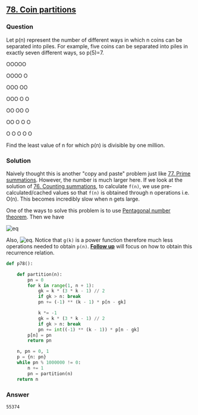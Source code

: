 ## **[78. Coin partitions](https://projecteuler.net/problem=78)**

### Question
Let p(n) represent the number of different ways in which n coins can be separated into piles. For example, five coins can be separated into piles in exactly seven different ways, so p(5)=7.

OOOOO

OOOO   O

OOO   OO

OOO   O   O

OO   OO   O

OO   O   O   O

O   O   O   O   O

Find the least value of n for which p(n) is divisible by one million.

### Solution
Naively thought this is another "copy and paste" problem just like [77. Prime summations](./77.%20Prime%20summations.md). However, the number is much larger here. If we look at the solution of [76. Counting summations](./76.%20Counting%20summations.md), to calculate `f(n)`, we use pre-calculated/cached values so that `f(n)` is obtained through n operations i.e. O(n). This becomes incredibly slow when n gets large. 

One of the ways to solve this problem is to use [Pentagonal number theorem](https://en.wikipedia.org/wiki/Pentagonal_number_theorem). Then we have

![eq](https://latex.codecogs.com/gif.latex?p(n)=(-1)^{k-1}\sum&space;p(n-g(k)),\texttt{where&space;}g(k)=\frac{k(3k-1)}{2},&space;k=\pm&space;1,&space;\pm&space;2,&space;...)

Also, ![eq](https://latex.codecogs.com/gif.latex?p(n)=0&space;\texttt{&space;for&space;}&space;n&space;<&space;0). Notice that `g(k)` is a power function therefore much less operations needed to obtain `p(n)`. [**Follow up**](./78.%20Pentagonal%20number%20theorem.md) will focus on how to obtain this recurrence relation.

```python
def p78():

    def partition(n):
        pn = 0
        for k in range(1, n + 1):
            gk = k * (3 * k - 1) // 2
            if gk > n: break
            pn += (-1) ** (k - 1) * p[n - gk]

            k *= -1
            gk = k * (3 * k - 1) // 2
            if gk > n: break
            pn += int((-1) ** (k - 1)) * p[n - gk]
        p[n] = pn
        return pn

    n, pn = 0, 1
    p = {n: pn}
    while pn % 1000000 != 0:
        n += 1
        pn = partition(n)
    return n
```

### Answer 
`55374`
